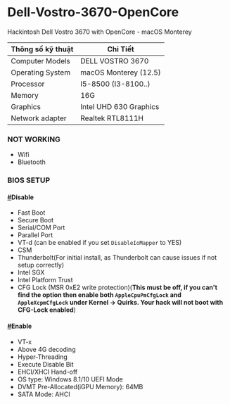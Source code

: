 # Dell-Vostro-3670-OpenCore
Hackintosh Dell Vostro 3670 with OpenCore - macOS Monterey

|   Thông số kỹ thuật   |        Chi Tiết        |
| --------------------- | ---------------------- |
| Computer Models       | DELL VOSTRO 3670       |
| Operating System      | macOS Monterey  (12.5) |
| Processor             | I5-8500 (I3-8100..)    |
| Memory                | 16G                    |
| Graphics              | Intel UHD 630 Graphics |
| Network adapter       | Realtek RTL8111H       |

### NOT WORKING
- Wifi
- Bluetooth
###  BIOS SETUP

#### [#](https://dortania.github.io/OpenCore-Install-Guide/config.plist/coffee-lake.html#disable)Disable

- Fast Boot
- Secure Boot
- Serial/COM Port
- Parallel Port
- VT-d (can be enabled if you set `DisableIoMapper` to YES)
- CSM
- Thunderbolt(For initial install, as Thunderbolt can cause issues if not setup correctly)
- Intel SGX
- Intel Platform Trust
- CFG Lock (MSR 0xE2 write protection)(**This must be off, if you can't find the option then enable both `AppleCpuPmCfgLock` and `AppleXcpmCfgLock` under Kernel -> Quirks. Your hack will not boot with CFG-Lock enabled**)

#### [#](https://dortania.github.io/OpenCore-Install-Guide/config.plist/coffee-lake.html#enable)Enable

- VT-x
- Above 4G decoding
- Hyper-Threading
- Execute Disable Bit
- EHCI/XHCI Hand-off
- OS type: Windows 8.1/10 UEFI Mode
- DVMT Pre-Allocated(iGPU Memory): 64MB
- SATA Mode: AHCI